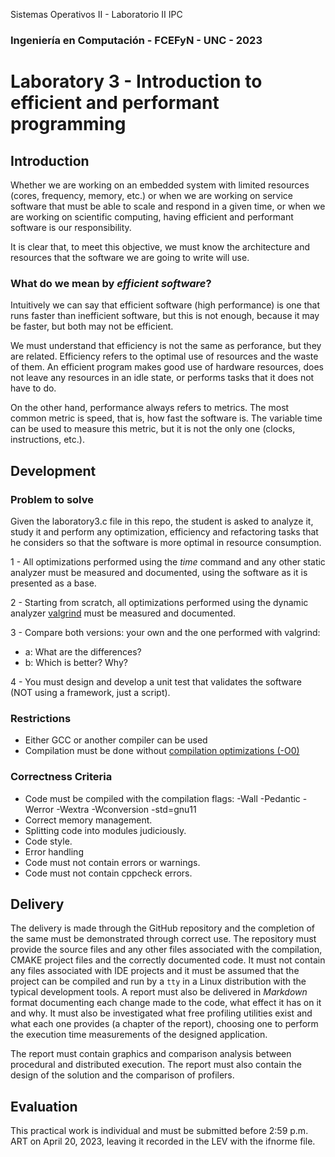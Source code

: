 Sistemas Operativos II - Laboratorio II IPC
###  Ingeniería en Computación - FCEFyN - UNC - 2023
# Laboratory 3 - Introduction to efficient and performant programming

## Introduction
Whether we are working on an embedded system with limited resources (cores, frequency, memory, etc.) or when we are working on service software that must be able to scale and respond in a given time, or when we are working on scientific computing, having efficient and performant software is our responsibility.

It is clear that, to meet this objective, we must know the architecture and resources that the software we are going to write will use.

### What do we mean by _efficient software_?
Intuitively we can say that efficient software (high performance) is one that runs faster than inefficient software, but this is not enough, because it may be faster, but both may not be efficient.

We must understand that efficiency is not the same as perforance, but they are related. Efficiency refers to the optimal use of resources and the waste of them. An efficient program makes good use of hardware resources, does not leave any resources in an idle state, or performs tasks that it does not have to do.

On the other hand, performance always refers to metrics. The most common metric is speed, that is, how fast the software is. The variable time can be used to measure this metric, but it is not the only one (clocks, instructions, etc.).

## Development
### Problem to solve
Given the laboratory3.c file in this repo, the student is asked to analyze it, study it and perform any optimization, efficiency and refactoring tasks that he considers so that the software is more optimal in resource consumption.

1 - All optimizations performed using the _time_ command and any other static analyzer must be measured and documented, using the software as it is presented as a base.

2 - Starting from scratch, all optimizations performed using the dynamic analyzer [valgrind](https://valgrind.org/) must be measured and documented.

3 - Compare both versions: your own and the one performed with valgrind:
- a: What are the differences?
- b: Which is better? Why?

4 - You must design and develop a unit test that validates the software (NOT using a framework, just a script).

### Restrictions
- Either GCC or another compiler can be used
- Compilation must be done without [compilation optimizations (-O0)](https://gcc.gnu.org/onlinedocs/gcc/Optimize-Options.html)

### Correctness Criteria
- Code must be compiled with the compilation flags:
-Wall -Pedantic -Werror -Wextra -Wconversion -std=gnu11
- Correct memory management.
- Splitting code into modules judiciously.
- Code style.
- Error handling
- Code must not contain errors or warnings.
- Code must not contain cppcheck errors.

## Delivery
The delivery is made through the GitHub repository and the completion of the same must be demonstrated through correct use. The repository must provide the source files and any other files associated with the compilation, CMAKE project files and the correctly documented code. It must not contain any files associated with IDE projects and it must be assumed that the project can be compiled and run by a `tty` in a Linux distribution with the typical development tools. A report must also be delivered in _Markdown_ format documenting each change made to the code, what effect it has on it and why.
It must also be investigated what free profiling utilities exist and what each one provides (a chapter of the report), choosing one to perform the execution time measurements of the designed application.

The report must contain graphics and comparison analysis between procedural and distributed execution. The report must also contain the design of the solution and the comparison of profilers.

## Evaluation
This practical work is individual and must be submitted before 2:59 p.m. ART on April 20, 2023, leaving it recorded in the LEV with the ifnorme file.
